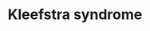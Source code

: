 ---
annotations:
- id: PW:0000013
  parent: disease pathway
  type: Pathway Ontology
  value: disease pathway
- id: DOID:1925
  parent: genetic disease
  type: Disease Ontology
  value: Coffin-Siris syndrome
- id: PW:0001411
  parent: regulatory pathway
  type: Pathway Ontology
  value: altered histone modification pathway
- id: DOID:0060352
  parent: genetic disease
  type: Disease Ontology
  value: Kleefstra syndrome 1
- id: DOID:0080597
  type: Disease Ontology
  value: Kleefstra syndrome
- id: DOID:0080598
  parent: genetic disease
  type: Disease Ontology
  value: Kleefstra syndrome 2
authors:
- Fehrhart
- Eweitz
- Egonw
citedin: ''
communities:
- Diseases
- RareDiseases
description: 'Kleefstra syndrome is a rare genetic disorder (MIM #610253, Orpha:261494).
  The cause was found first to be a deletion in the region 9q34.2 with the main gene
  EHMT1, which is a histone methyltransferase and involved in epigenetics, namely
  histone methylation on histone H3 lysine residues. It also methylates DNA. Similar
  phenotypes were later found with loss of function mutations in other proteins involved
  in histone methylation, namely KMT2C (MLL3) located on 7q36.1, MBD5, SMARCB1, and
  NR1I3 (MIM #617768 Kleefstra syndrome 2).'
last-edited: 2024-07-24
ndex: null
organisms:
- Homo sapiens
redirect_from:
- /index.php/Pathway:WP5351
- /instance/WP5351
- /instance/WP5351_r134654
revision: r134654
schema-jsonld:
- '@context': https://schema.org/
  '@id': https://wikipathways.github.io/pathways/WP5351.html
  '@type': Dataset
  creator:
    '@type': Organization
    name: WikiPathways
  description: 'Kleefstra syndrome is a rare genetic disorder (MIM #610253, Orpha:261494).
    The cause was found first to be a deletion in the region 9q34.2 with the main
    gene EHMT1, which is a histone methyltransferase and involved in epigenetics,
    namely histone methylation on histone H3 lysine residues. It also methylates DNA.
    Similar phenotypes were later found with loss of function mutations in other proteins
    involved in histone methylation, namely KMT2C (MLL3) located on 7q36.1, MBD5,
    SMARCB1, and NR1I3 (MIM #617768 Kleefstra syndrome 2).'
  keywords:
  - ACTL6A
  - ACTL6B
  - ARID1A
  - ARID1B
  - ASH2L
  - ASXL1
  - BAP1
  - BIX-01294
  - DNA
  - DPY30
  - EHMT1
  - Histone H3.3
  - KDM6A
  - KMT2C
  - L-lysine residue
  - MBD5
  - N6,N6-dimethyl-L-lysine residue
  - N6-methyl-L-lysine residue
  - NCOA6
  - NR1I3
  - PAGR1
  - PAXIP1
  - RBBP5
  - RXRA
  - S-adenosyl-L-homocysteine
  - S-adenosyl-L-methionine
  - SMARCA2
  - SMARCA4
  - SMARCB1
  - SMARCC1
  - SMARCC2
  - SMARCD1
  - SMARCD2
  - SMARCD3
  - WDR5
  - Zn(2+)
  license: CC0
  name: Kleefstra syndrome
seo: CreativeWork
title: Kleefstra syndrome
wpid: WP5351
---